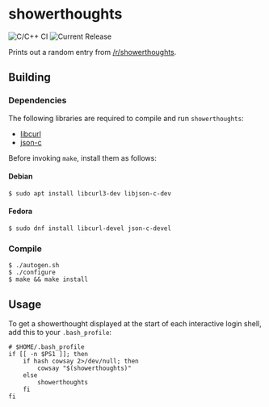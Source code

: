 # showerthoughts
![C/C++ CI](https://github.com/wporter82/showerthoughts/workflows/C/C++%20CI/badge.svg) ![Current Release](https://github.com/wporter82/showerthoughts/workflows/Current%20Release/badge.svg)

Prints out a random entry from [/r/showerthoughts](https://www.reddit.com/r/showerthoughts/hot/).

## Building

### Dependencies
The following libraries are required to compile and run `showerthoughts`:

* [libcurl](https://curl.haxx.se/)
* [json-c](https://github.com/json-c/json-c)

Before invoking `make`, install them as follows:

#### Debian
```shell
$ sudo apt install libcurl3-dev libjson-c-dev
```

#### Fedora
```shell
$ sudo dnf install libcurl-devel json-c-devel
```

### Compile

```shell
$ ./autogen.sh
$ ./configure
$ make && make install
```

## Usage

To get a showerthought displayed at the start of each interactive login shell, add this to your `.bash_profile`:

```shell
# $HOME/.bash_profile
if [[ -n $PS1 ]]; then
	if hash cowsay 2>/dev/null; then
		cowsay "$(showerthoughts)"
	else
		showerthoughts
	fi
fi
```

